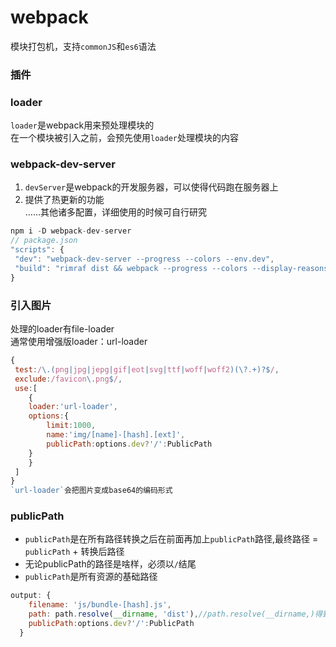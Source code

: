 # webpack
模块打包机，支持`commonJS`和`es6`语法
### 插件
### loader
`loader`是webpack用来预处理模块的  
在一个模块被引入之前，会预先使用`loader`处理模块的内容
### webpack-dev-server
1. `devServer`是webpack的开发服务器，可以使得代码跑在服务器上  
2. 提供了热更新的功能  
……其他诸多配置，详细使用的时候可自行研究
``` javascript
npm i -D webpack-dev-server 
// package.json
"scripts": {
 "dev": "webpack-dev-server --progress --colors --env.dev",
 "build": "rimraf dist && webpack --progress --colors --display-reasons"
}
```
### 引入图片
处理的loader有file-loader  
通常使用增强版loader：url-loader
``` javascript
{
 test:/\.(png|jpg|jepg|gif|eot|svg|ttf|woff|woff2)(\?.+)?$/,
 exclude:/favicon\.png$/,
 use:[
    {
	loader:'url-loader',
	options:{
		limit:1000,
		name:'img/[name]-[hash].[ext]',
		publicPath:options.dev?'/':PublicPath
	}
    }
 ]  			
}
`url-loader`会把图片变成base64的编码形式
```
### publicPath
* `publicPath`是在所有路径转换之后在前面再加上`publicPath`路径,最终路径 = `publicPath` + 转换后路径
* 无论publicPath的路径是啥样，必须以`/`结尾
* `publicPath`是所有资源的基础路径
``` javascript
output: {
    filename: 'js/bundle-[hash].js',
    path: path.resolve(__dirname, 'dist'),//path.resolve(__dirname,)得到的是根目录
    publicPath:options.dev?'/':PublicPath 
  }
```
